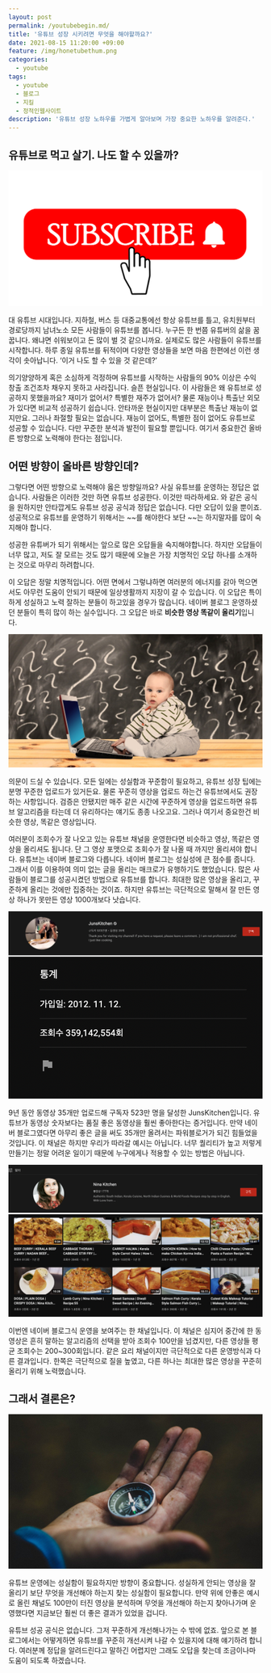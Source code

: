 ```yaml
---
layout: post
permalink: /youtubebegin.md/
title: '유튜브 성장 시키려면 무엇을 해야할까요?'
date: 2021-08-15 11:20:00 +09:00
feature: /img/honetubethum.png
categories:
  - youtube
tags:
  - youtube
  - 블로그
  - 지킬
  - 정적인웹사이트
description: '유튜브 성장 노하우를 가볍게 알아보며 가장 중요한 노하우를 알려준다.'
---
```



<h2>유튜브로 먹고 살기. 나도 할 수 있을까?</h2>

![img1](/img/posts/04/img1.png)

대 유튜브 시대입니다. 지하철, 버스 등 대중교통에선 항상 유튜브를 틀고, 유치원부터 경로당까지 남녀노소 모든 사람들이 유튜브를 봅니다. 누구든 한 번쯤 유튜버의 삶을 꿈꿉니다. 왜냐면 쉬워보이고 돈 많이 벌 것 같으니까요.
실제로도 많은 사람들이 유튜브를 시작합니다. 하루 종일 유튜브를 뒤적이며 다양한 영상들을 보면 마음 한편에선 이런 생각이 솟아납니다. ‘이거 나도 할 수 있을 것 같은데?’

 의기양양하게 혹은 소심하게 걱정하며 유튜브를 시작하는 사람들의 90% 이상은 수익창출 조건조차 채우지 못하고 사라집니다. 슬픈 현실입니다.
이 사람들은 왜 유튜브로 성공하지 못했을까요?
재미가 없어서? 특별한 재주가 없어서?
물론 재능이나 특출난 외모가 있다면 비교적 성공하기 쉽습니다.
안타까운 현실이지만 대부분은 특출난 재능이 없지만요. 그러나 좌절할 필요는 없습니다. 재능이 없어도, 특별한 점이 없어도 유튜브로 성공할 수 있습니다. 다만 꾸준한 분석과 발전이 필요할 뿐입니다. 여기서 중요한건 올바른 방향으로 노력해야 한다는 점입니다.

<h2>어떤 방향이 올바른 방향인데?</h2>
 그렇다면 어떤 방향으로 노력해야 옳은 방향일까요?
사실 유튜브를 운영하는 정답은 없습니다. 사람들은 이러한 것만 하면 유튜브 성공한다. 이것만 따라하세요. 와 같은 공식을 원하지만 안타깝게도 유튜브 성공 공식과 정답은 없습니다. 다만 오답이 있을 뿐이죠. 성공적으로 유튜브를 운영하기 위해서는 ~~를 해야한다 보단 ~~는 하지말자를 많이 숙지해야 합니다.

 성공한 유튜버가 되기 위해서는 앞으로 많은 오답들을 숙지해야합니다. 하지만 오답들이 너무 많고, 저도 잘 모르는 것도 많기 때문에 오늘은 가장 치명적인 오답 하나를 소개하는 것으로 마무리 하려합니다.

 이 오답은 정말 치명적입니다. 어떤 면에서 그렇냐하면 여러분의 에너지를 갉아 먹으면서도 아무런 도움이 안되기 때문에 일상생활까지 지장이 갈 수 있습니다. 이 오답은 특이하게 성실하고 노력 잘하는 분들이 하고있을 경우가 많습니다. 네이버 블로그 운영하셨던 분들이 특히 많이 하는 실수입니다. 그 오답은 바로 <b>비슷한 영상 똑같이 올리기</b>입니다.

![img2](/img/posts/04/img2.jpg)

 의문이 드실 수 있습니다. 모든 일에는 성실함과 꾸준함이 필요하고, 유튜브 성장 팁에는 분명 꾸준한 업로드가 있거든요. 물론 꾸준히 영상을 업로드 하는건 유튜브에서도 권장하는 사항입니다. 검증은 안됐지만 매주 같은 시간에 꾸준하게 영상을 업로드하면 유튜브 알고리즘을 타는데 더 유리하다는 얘기도 종종 나오고요. 그러나 여기서 중요한건 비슷한 영상, 똑같은 영상입니다.

 여러분이 조회수가 잘 나오고 있는 유튜브 채널을 운영한다면 비슷하고 영상, 똑같은 영상을 올리셔도 됩니다. 단 그 영상 포맷으로 조회수가 잘 나올 때 까지만 올리셔야 합니다. 유튜브는 네이버 블로그와 다릅니다. 네이버 블로그는 성실성에 큰 점수를 줍니다. 그래서 이를 이용하여 의미 없는 글을 올리는 매크로가 유행하기도 했었습니다. 많은 사람들이 블로그를 성공시켰던 방법으로 유튜브를 합니다. 최대한 많은 영상을 올리고, 꾸준하게 올리는 것에만 집중하는 것이죠. 하지만 유튜브는 극단적으로 말해서 잘 만든 영상 하나가 못만든 영상 1000개보다 낫습니다.

![img3](/img/posts/04/img3.png)
![img4](/img/posts/04/img4.png)

 9년 동안 동영상 35개만 업로드해 구독자 523만 명을 달성한 JunsKitchen입니다. 유튜브가 동영상 숫자보다는 품질 좋은 동영상을 훨씬 좋아한다는 증거입니다. 만약 네이버 블로그였다면 아무리 좋은 글을 써도 35개만 올려서는 파워블로거가 되긴 힘들었을 것입니다. 이 채널은 하지만 우리가 따라갈 예시는 아닙니다. 너무 퀄리티가 높고 저렇게 만들기는 정말 어려운 일이기 때문에 누구에게나 적용할 수 있는 방법은 아닙니다.

 ![img5](/img/posts/04/img5.png)
 ![img6](/img/posts/04/img6.png)

 이번엔 네이버 블로그식 운영을 보여주는 한 채널입니다. 이 채널은 심지어 중간에 한 동영상은 흔히 말하는 알고리즘의 선택을 받아 조회수 100만을 넘겼지만, 다른 영상들 평균 조회수는 200~300회입니다. 같은 요리 채널이지만 극단적으로 다른 운영방식과 다른 결과입니다. 한쪽은 극단적으로 질을 높였고, 다른 하나는 최대한 많은 영상을 꾸준히 올리기 위해 노력했습니다.

<h2>그래서 결론은?</h2>

![img7](/img/posts/04/img7.jpg)

 유튜브 운영에는 성실함이 필요하지만 방향이 중요합니다. 성실하게 안되는 영상을 잘 올리기 보단 무엇을 개선해야 하는지 찾는 성실함이 필요합니다. 만약 위에 안좋은 예시로 올린 채널도 100만이 터진 영상을 분석하며 무엇을 개선해야 하는지 찾아나가며 운영했다면 지금보단 훨씬 더 좋은 결과가 있었을 겁니다.

 유튜브 성공 공식은 없습니다. 그저 꾸준하게 개선해나가는 수 밖에 없죠. 앞으로 본 블로그에서는 어떻게하면 유튜브를 꾸준히 개선시켜 나갈 수 있을지에 대해 얘기하려 합니다. 여러분께 정답을 알려드린다고 말하긴 어렵지만 그래도 오답을 찾는데 조금이나마 도움이 되도록 하겠습니다.
